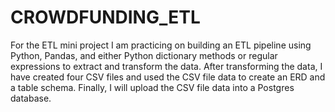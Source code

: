 # CROWDFUNDING_ETL

For the ETL mini project I am practicing on building an ETL pipeline using Python, Pandas, and either Python dictionary methods or regular expressions to extract and transform the data. After transforming the data, I have created four CSV files and used the CSV file data to create an ERD and a table schema. Finally, I will upload the CSV file data into a Postgres database.
